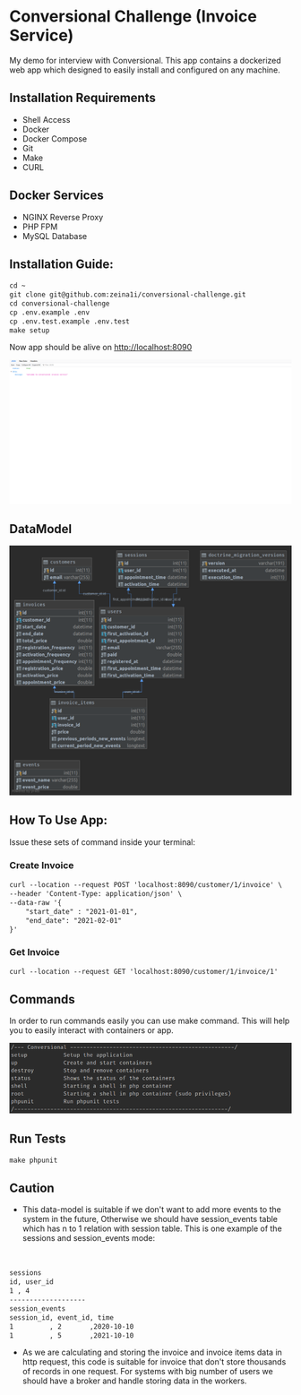 # Conversional Challenge (Invoice Service)

My demo for interview with Conversional. This app contains a dockerized web app which designed to easily install and configured on any machine.

## Installation Requirements
* Shell Access
* Docker
* Docker Compose
* Git
* Make
* CURL

## Docker Services
* NGINX Reverse Proxy
* PHP FPM
* MySQL Database

## Installation Guide:
```
cd ~
git clone git@github.com:zeina1i/conversional-challenge.git
cd conversional-challenge
cp .env.example .env
cp .env.test.example .env.test
make setup
```
Now app should be alive on [http://localhost:8090](http://localhost:8090)
<p align="center"><img src="./conversioan-screenshot.png"></p>

## DataModel
<p align="center"><img src="./conversional-data-model.png"></p>

## How To Use App:
Issue these sets of command inside your terminal:
### Create Invoice
```
curl --location --request POST 'localhost:8090/customer/1/invoice' \
--header 'Content-Type: application/json' \
--data-raw '{
    "start_date" : "2021-01-01",
    "end_date": "2021-02-01"
}'
```

### Get Invoice
```
curl --location --request GET 'localhost:8090/customer/1/invoice/1'
```

## Commands
In order to run commands easily you can use make command. This will help you to easily interact with containers or app.
<p align="center"><img src="./commands-list.png"></p>

## Run Tests
```
make phpunit
```

## Caution
* This data-model is suitable if we don't want to add more events to the system in the future,
Otherwise we should have session_events table which has n to 1 relation with session table.
This is one example of the sessions and session_events mode:
<br />

```
sessions
id, user_id
1 , 4
-------------------
session_events
session_id, event_id, time
1         , 2       ,2020-10-10
1         , 5       ,2021-10-10
```

* As we are calculating and storing the invoice and invoice items data in http request, this code is suitable for invoice that don't store thousands of records in one request.
For systems with big number of users we should have a broker and handle storing data in the workers.